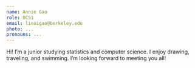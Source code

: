 ```yaml
---
name: Annie Gao
role: UCS1
email: linaigao@berkeley.edu
photo: ...
pronouns: ...
---
```

Hi! I’m a junior studying statistics and computer science. I enjoy drawing, traveling, and swimming. I’m looking forward to meeting you all!